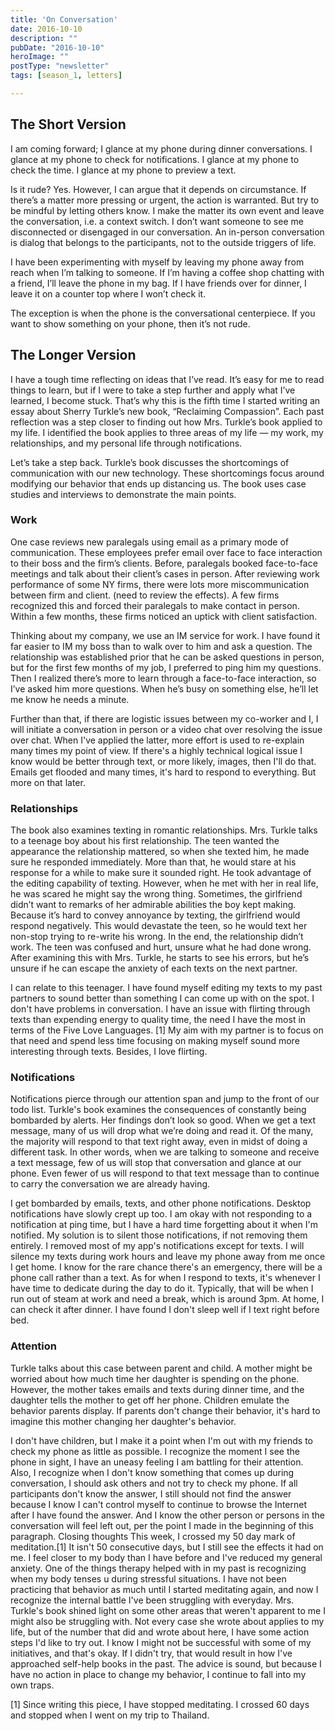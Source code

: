 ```yaml
---
title: 'On Conversation'
date: 2016-10-10
description: ""
pubDate: "2016-10-10"
heroImage: ""
postType: "newsletter"
tags: [season_1, letters]

---
```





## The Short Version

I am coming forward; I glance at my phone during dinner conversations. I glance at my phone to check for notifications. I glance at my phone to check the time. I glance at my phone to preview a text.

Is it rude? Yes. However, I can argue that it depends on circumstance. If there’s a matter more pressing or urgent, the action is warranted. But try to be mindful by letting others know. I make the matter its own event and leave the conversation, i.e. a context switch. I don’t want someone to see me disconnected or disengaged in our conversation. An in-person conversation is dialog that belongs to the participants, not to the outside triggers of life.

I have been experimenting with myself by leaving my phone away from reach when I’m talking to someone. If I’m having a coffee shop chatting with a friend, I’ll leave the phone in my bag. If I have friends over for dinner, I leave it on a counter top where I won’t check it.

The exception is when the phone is the conversational centerpiece. If you want to show something on your phone, then it’s not rude.

## The Longer Version

I have a tough time reflecting on ideas that I’ve read. It’s easy for me to read things to learn, but if I were to take a step further and apply what I’ve learned, I become stuck. That’s why this is the fifth time I started writing an essay about Sherry Turkle’s new book, “Reclaiming Compassion”. Each past reflection was a step closer to finding out how Mrs. Turkle’s book applied to my life. I identified the book applies to three areas of my life — my work, my relationships, and my personal life through notifications.

Let’s take a step back. Turkle’s book discusses the shortcomings of communication with our new technology. These shortcomings focus around modifying our behavior that ends up distancing us. The book uses case studies and interviews to demonstrate the main points.

### Work
One case reviews new paralegals using email as a primary mode of communication. These employees prefer email over face to face interaction to their boss and the firm’s clients. Before, paralegals booked face-to-face meetings and talk about their client’s cases in person. After reviewing work performance of some NY firms, there were lots more miscommunication between firm and client. (need to review the effects). A few firms recognized this and forced their paralegals to make contact in person. Within a few months, these firms noticed an uptick with client satisfaction.

Thinking about my company, we use an IM service for work. I have found it far easier to IM my boss than to walk over to him and ask a question. The relationship was established prior that he can be asked questions in person, but for the first few months of my job, I preferred to ping him my questions. Then I realized there’s more to learn through a face-to-face interaction, so I’ve asked him more questions. When he’s busy on something else, he’ll let me know he needs a minute.

Further than that, if there are logistic issues between my co-worker and I, I will initiate a conversation in person or a video chat over resolving the issue over chat. When I've applied the latter, more effort is used to re-explain many times my point of view. If there's a highly technical logical issue I know would be better through text, or more likely, images, then I'll do that. Emails get flooded and many times, it's hard to respond to everything. But more on that later.

### Relationships

The book also examines texting in romantic relationships. Mrs. Turkle talks to a teenage boy about his first relationship. The teen wanted the appearance the relationship mattered, so when she texted him, he made sure he responded immediately. More than that, he would stare at his response for a while to make sure it sounded right. He took advantage of the editing capability of texting. However, when he met with her in real life, he was scared he might say the wrong thing. Sometimes, the girlfriend didn’t want to remarks of her admirable abilities the boy kept making. Because it’s hard to convey annoyance by texting, the girlfriend would respond negatively. This would devastate the teen, so he would text her non-stop trying to re-write his wrong. In the end, the relationship didn’t work. The teen was confused and hurt, unsure what he had done wrong. After examining this with Mrs. Turkle, he starts to see his errors, but he’s unsure if he can escape the anxiety of each texts on the next partner.

I can relate to this teenager. I have found myself editing my texts to my past partners to sound better than something I can come up with on the spot. I don't have problems in conversation. I have an issue with flirting through texts than expending energy to quality time, the need I have the most in terms of the Five Love Languages. [1] My aim with my partner is to focus on that need and spend less time focusing on making myself sound more interesting through texts. Besides, I love flirting.

### Notifications

Notifications pierce through our attention span and jump to the front of our todo list. Turkle's book examines the consequences of constantly being bombarded by alerts. Her findings don’t look so good. When we get a text message, many of us will drop what we’re doing and read it. Of the many, the majority will respond to that text right away, even in midst of doing a different task. In other words, when we are talking to someone and receive a text message, few of us will stop that conversation and glance at our phone. Even fewer of us will respond to that text message than to continue to carry the conversation we are already having.

I get bombarded by emails, texts, and other phone notifications. Desktop notifications have slowly crept up too. I am okay with not responding to a notification at ping time, but I have a hard time forgetting about it when I'm notified. My solution is to silent those notifications, if not removing them entirely. I removed most of my app's notifications except for texts. I will silence my texts during work hours and leave my phone away from me once I get home. I know for the rare chance there's an emergency, there will be a phone call rather than a text. As for when I respond to texts, it's whenever I have time to dedicate during the day to do it. Typically, that will be when I run out of steam at work and need a break, which is around 3pm. At home, I can check it after dinner. I have found I don't sleep well if I text right before bed.

### Attention

Turkle talks about this case between parent and child. A mother might be worried about how much time her daughter is spending on the phone. However, the mother takes emails and texts during dinner time, and the daughter tells the mother to get off her phone. Children emulate the behavior parents display. If parents don't change their behavior, it's hard to imagine this mother changing her daughter's behavior.

I don't have children, but I make it a point when I'm out with my friends to check my phone as little as possible. I recognize the moment I see the phone in sight, I have an uneasy feeling I am battling for their attention. Also, I recognize when I don't know something that comes up during conversation, I should ask others and not try to check my phone. If all participants don't know the answer, I still should not find the answer because I know I can't control myself to continue to browse the Internet after I have found the answer. And I know the other person or persons in the conversation will feel left out, per the point I made in the beginning of this paragraph.
Closing thoughts
This week, I crossed my 50 day mark of meditation.[1] It isn't 50 consecutive days, but I still see the effects it had on me. I feel closer to my body than I have before and I've reduced my general anxiety. One of the things therapy helped with in my past is recognizing when my body tenses u during stressful situations. I have not been practicing that behavior as much until I started meditating again, and now I recognize the internal battle I've been struggling with everyday. Mrs. Turkle's book shined light on some other areas that weren't apparent to me I might also be struggling with. Not every case she wrote about applies to my life, but of the number that did and wrote about here, I have some action steps I'd like to try out. I know I might not be successful with some of my initiatives, and that's okay. If I didn't try, that would result in how I've approached self-help books in the past. The advice is sound, but because I have no action in place to change my behavior, I continue to fall into my own traps.

[1] Since writing this piece, I have stopped meditating. I crossed 60 days and stopped when I went on my trip to Thailand.
